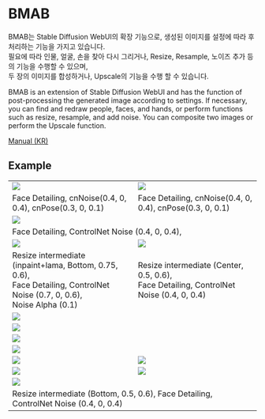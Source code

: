 
# BMAB

BMAB는 Stable Diffusion WebUI의 확장 기능으로, 생성된 이미지를 설정에 따라 후처리하는 기능을 가지고 있습니다.   
필요에 따라 인물, 얼굴, 손을 찾아 다시 그리거나, Resize, Resample, 노이즈 추가 등의 기능을 수행할 수 있으며,   
두 장의 이미지를 합성하거나, Upscale의 기능을 수행 할 수 있습니다.

BMAB is an extension of Stable Diffusion WebUI and has the function of post-processing the generated image according to settings.
If necessary, you can find and redraw people, faces, and hands, or perform functions such as resize, resample, and add noise.
You can composite two images or perform the Upscale function.

<a href="./docs/kr/manual.md">Manual (KR)</a>


## Example




<table>
    <tr>
        <td>
            <img src="https://i.ibb.co/WvHHKc7/00111-2484939723-1.jpg">
            </td>
        <td>
            <img src="https://i.ibb.co/px4YXDM/00199-2019853980.jpg">
        </td>
    </tr>
    <tr>
        <td>
            Face Detailing, cnNoise(0.4, 0, 0.4), cnPose(0.3, 0, 0.1)
            </td>
        <td>
            Face Detailing, cnNoise(0.4, 0, 0.4), cnPose(0.3, 0, 0.1)
        </td>
    </tr>
    <tr>
        <td colspan="2">
            <img src="https://i.ibb.co/ns1Kn04/00460-759278328.jpg">
        </td>
    </tr>
    <tr>
        <td colspan="2">
            Face Detailing, ControlNet Noise (0.4, 0, 0.4),
        </td>
    </tr>
    <tr>
        <td>
            <img src="https://i.ibb.co/zsDs4bq/00450-3195179381.jpg">
        </td>
        <td>
            <img src="https://i.ibb.co/D9tz1NY/00180-3383798469.png">
        </td>
    </tr>
    <tr>
        <td>
            Resize intermediate (inpaint+lama, Bottom, 0.75, 0.6),<br>
            Face Detailing, ControlNet Noise (0.7, 0, 0.6),<br>
            Noise Alpha (0.1)
        </td>
        <td>
            Resize intermediate (Center, 0.5, 0.6),<br>
            Face Detailing, ControlNet Noise (0.4, 0, 0.4)<br>
        </td>
    </tr>
    <tr>
        <td colspan="2">
            <img src="https://i.ibb.co/P6477Vg/resize-00101-2353183853.png">
        </td>
    </tr>
    <tr>
        <td colspan="2">
            <img src="https://i.ibb.co/3vsBTFZ/resize-00183-1413773744.png">
        </td>
    </tr>
    <tr>
        <td colspan="2">
            <img src="https://i.ibb.co/tcYzHP1/resize-00226-4176028607.png">
        </td>
    </tr>
    <tr>
        <td colspan="2">
            <img src="https://i.ibb.co/r6G1cwy/resize-00340-4033828371.png">
        </td>
    </tr>
    <tr>
        <td>
            <img src="https://i.ibb.co/PmPJtVb/resize-00718-3635306692.png">
        </td>
        <td>
            <img src="https://i.ibb.co/Bq2PFxc/resize-00793-3980284595.png">
        </td>
    </tr>
    <tr>
        <td>
            <img src="https://i.ibb.co/ZMNC1Cm/00518-1067577565.jpg">
        </td>
        <td>
            <img src="https://i.ibb.co/JtjGrMX/00126-496754363.jpg">
        </td>
    </tr>
    <tr>
        <td colspan="2">
            <img src="https://i.ibb.co/Lnh4Kpm/resize-00824-738395988.png">
        </td>
    </tr>
    <tr>
        <td colspan="2">
            Resize intermediate (Bottom, 0.5, 0.6), Face Detailing, ControlNet Noise (0.4, 0, 0.4)
        </td>
    </tr>
</table>

